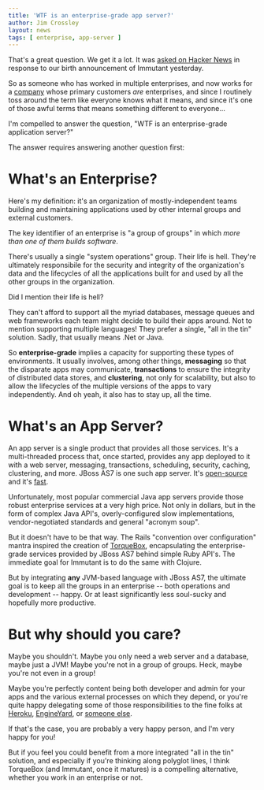 ```yaml
---
title: 'WTF is an enterprise-grade app server?'
author: Jim Crossley
layout: news
tags: [ enterprise, app-server ]
---
```


[hn]: http://news.ycombinator.com/item?id=3184284
[TorqueBox]: http://torquebox.org
[company]: http://redhat.com
[jbossas]: https://github.com/jbossas/jboss-as
[fast]: http://torquebox.org/news/2011/10/06/torquebox-2x-performance/
[Heroku]: http://heroku.com
[EngineYard]: http://engineyard.com
[openshift]: https://openshift.redhat.com/

That's a great question. We get it a lot. It was [asked on Hacker News][hn]
in response to our birth announcement of Immutant yesterday.

So as someone who has worked in multiple enterprises, and now works
for a [company] whose primary customers *are* enterprises, and since I
routinely toss around the term like everyone knows what it means, and
since it's one of those awful terms that means something different to
everyone...

I'm compelled to answer the question, "WTF is an enterprise-grade
application server?"

The answer requires answering another question first: 

# What's an Enterprise? 

Here's my definition: it's an organization of mostly-independent teams
building and maintaining applications used by other internal groups
and external customers.

The key identifier of an enterprise is "a group of groups" in which
*more than one of them builds software*.

There's usually a single "system operations" group. Their life is
hell. They're ultimately responsibile for the security and integrity
of the organization's data and the lifecycles of all the applications
built for and used by all the other groups in the organization.

Did I mention their life is hell?

They can't afford to support all the myriad databases, message queues
and web frameworks each team might decide to build their apps
around. Not to mention supporting multiple languages! They prefer a
single, "all in the tin" solution. Sadly, that usually means .Net or
Java.

So **enterprise-grade** implies a capacity for supporting these types
of environments. It usually involves, among other things,
**messaging** so that the disparate apps may communicate,
**transactions** to ensure the integrity of distributed data stores,
and **clustering**, not only for scalability, but also to allow the
lifecycles of the multiple versions of the apps to vary
independently. And oh yeah, it also has to stay up, all the time.

# What's an App Server?

An app server is a single product that provides all those
services. It's a multi-threaded process that, once started, provides
any app deployed to it with a web server, messaging, transactions,
scheduling, security, caching, clustering, and more. JBoss AS7 is one
such app server. It's [open-source][jbossas] and it's [fast].

Unfortunately, most popular commercial Java app servers provide those
robust enterprise services at a very high price. Not only in dollars,
but in the form of complex Java API's, overly-configured slow
implementations, vendor-negotiated standards and general "acronym
soup".

But it doesn't have to be that way. The Rails "convention over
configuration" mantra inspired the creation of [TorqueBox],
encapsulating the enterprise-grade services provided by JBoss AS7
behind simple Ruby API's. The immediate goal for Immutant is to do the
same with Clojure.

But by integrating **any** JVM-based language with JBoss AS7, the
ultimate goal is to keep all the groups in an enterprise -- both
operations and development -- happy. Or at least significantly less
soul-sucky and hopefully more productive.

# But why should you care?

Maybe you shouldn't. Maybe you only need a web server and a database,
maybe just a JVM! Maybe you're not in a group of groups. Heck, maybe
you're not even in a group!

Maybe you're perfectly content being both developer and admin for your
apps and the various external processes on which they depend, or
you're quite happy delegating some of those responsibilities to the
fine folks at [Heroku], [EngineYard], or [someone else][openshift].

If that's the case, you are probably a very happy person, and I'm very
happy for you!

But if you feel you could benefit from a more integrated "all in the
tin" solution, and especially if you're thinking along polyglot lines,
I think TorqueBox (and Immutant, once it matures) is a compelling
alternative, whether you work in an enterprise or not.
